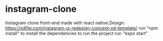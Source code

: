 # instagram-clone
Instagram clone front-end made with react native.Design: https://xdfile.com/instagram-ui-redesign-concept-xd-template/
run "npm install" to install the dependencies
to run the project run "expo start"
